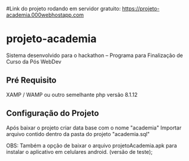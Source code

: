 #Link do projeto rodando em servidor gratuito: https://projeto-academia.000webhostapp.com

# projeto-academia
Sistema desenvolvido para o hackathon – Programa para Finalização de Curso da Pós WebDev

## Pré Requisito
  XAMP / WAMP ou outro semelhante
  php versão 8.1.12


## Configuração do Projeto
  Após baixar o projeto criar data base com o nome "academia"
  Importar arquivo contido dentro da pasta do projeto "academia.sql"
  
  OBS: Também a opção de baixar o arquivo projetoAcademia.apk para instalar o aplicativo em celulares android. (versão de teste);
